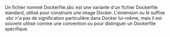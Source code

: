 Un fichier nommé Dockerfile.sbc est une variante d'un fichier Dockerfile standard, utilisé pour construire une image Docker. L'extension ou le suffixe .sbc n'a pas de signification particulière dans Docker lui-même, 
mais il est souvent utilisé comme une convention ou pour distinguer un Dockerfile spécifique.

